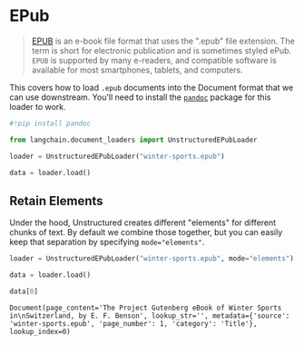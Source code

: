 # EPub 

>[EPUB](https://en.wikipedia.org/wiki/EPUB) is an e-book file format that uses the ".epub" file extension. The term is short for electronic publication and is sometimes styled ePub. `EPUB` is supported by many e-readers, and compatible software is available for most smartphones, tablets, and computers.

This covers how to load `.epub` documents into the Document format that we can use downstream. You'll need to install the [`pandoc`](https://pandoc.org/installing.html) package for this loader to work.


```python
#!pip install pandoc
```


```python
from langchain.document_loaders import UnstructuredEPubLoader
```


```python
loader = UnstructuredEPubLoader("winter-sports.epub")
```


```python
data = loader.load()
```

## Retain Elements

Under the hood, Unstructured creates different "elements" for different chunks of text. By default we combine those together, but you can easily keep that separation by specifying `mode="elements"`.


```python
loader = UnstructuredEPubLoader("winter-sports.epub", mode="elements")
```


```python
data = loader.load()
```


```python
data[0]
```




    Document(page_content='The Project Gutenberg eBook of Winter Sports in\nSwitzerland, by E. F. Benson', lookup_str='', metadata={'source': 'winter-sports.epub', 'page_number': 1, 'category': 'Title'}, lookup_index=0)




```python

```
